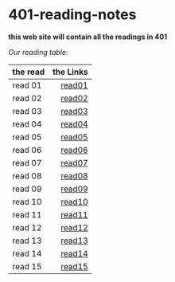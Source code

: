 # 401-reading-notes



**this web site will contain all the readings in 401**


*Our reading table*:


|__the read__  | __the Links__|
| ------------ | ------------:|
|   read 01    | [read01](https://github.com/Ammarhr/401-reading-notes/blob/master/class-01.md)   |
|   read 02    | [read02](https://github.com/Ammarhr/401-reading-notes/blob/master/class-02.md)   |
|   read 03    | [read03](https://github.com/Ammarhr/401-reading-notes/blob/master/class-03.md)   |
|   read 04    | [read04](https://github.com/Ammarhr/401-reading-notes/blob/master/class-04.md)   |
|   read 05    | [read05](https://github.com/Ammarhr/401-reading-notes/blob/master/class-05-linkedlist.md)   |
|   read 06    | [read06](https://github.com/Ammarhr/401-reading-notes/blob/master/class-06.md)   | 
|   read 07    | [read07](https://github.com/Ammarhr/401-reading-notes/blob/master/class-06.md)   |
|   read 08    | [read08](https://github.com/Ammarhr/401-reading-notes/blob/master/class-07.md)   |
|   read 09    | [read09](https://github.com/Ammarhr/401-reading-notes/blob/master/class-08.md)   |
|   read 10    | [read10](https://github.com/Ammarhr/401-reading-notes/blob/master/stacks-and-queues.md)   |
|   read 11    | [read11](https://github.com/Ammarhr/401-reading-notes/blob/master/class-11.md)   |
|   read 12    | [read12]()   |
|   read 13    | [read13]()   |
|   read 14    | [read14]()   |
|   read 15    | [read15]()   |
